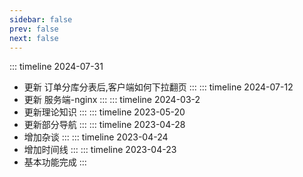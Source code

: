 ```yaml
---
sidebar: false
prev: false
next: false
---
```



::: timeline 2024-07-31
- <sapn class="marker-evy">更新 订单分库分表后,客户端如何下拉翻页</sapn>
  :::
::: timeline 2024-07-12
- <sapn class="marker-evy">更新 服务端-nginx</sapn>
:::
::: timeline 2024-03-2
- <sapn class="marker-evy">更新理论知识</sapn>
  :::
::: timeline 2023-05-20
- <sapn class="marker-evy">更新部分导航</sapn>
:::
::: timeline 2023-04-28
- <sapn class="marker-evy">增加杂谈</sapn>
:::
::: timeline 2023-04-24
- <sapn class="marker-evy">增加时间线</sapn>
:::
::: timeline 2023-04-23
- <sapn class="marker-evy">基本功能完成</sapn>
:::